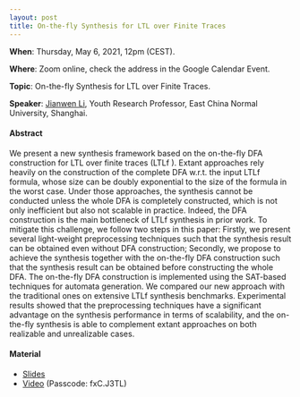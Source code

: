 ```yaml
---
layout: post
title: On-the-fly Synthesis for LTL over Finite Traces
---
```


**When**:  Thursday, May 6, 2021, 12pm (CEST).

**Where**: Zoom online, check the address in the Google Calendar Event.

**Topic**: On-the-fly Synthesis for LTL over Finite Traces.

**Speaker**: [Jianwen Li](https://scholar.google.com/citations?user=kpv4RzgAAAAJ&hl=en), Youth Research Professor, East 
China Normal University, Shanghai.

#### Abstract
We present a new synthesis framework based on the on-the-fly DFA construction for LTL over finite traces (LTLf ). Extant 
approaches rely heavily on the construction of the complete DFA w.r.t. the input LTLf formula, whose size can be doubly 
exponential to the size of the formula in the worst case. Under those approaches, the synthesis cannot be conducted 
unless the whole DFA is completely constructed, which is not only inefficient but also not scalable in practice. Indeed, 
the DFA construction is the main bottleneck of LTLf synthesis in prior work. To mitigate this challenge, we follow two 
steps in this paper: Firstly, we present several light-weight preprocessing techniques such that the synthesis result 
can be obtained even without DFA construction; Secondly, we propose to achieve the synthesis together with the 
on-the-fly DFA construction such that the synthesis result can be obtained before constructing the whole DFA. The 
on-the-fly DFA construction is implemented using the SAT-based techniques for automata generation. We compared our new 
approach with the traditional ones on extensive LTLf synthesis benchmarks. Experimental results showed that the 
preprocessing techniques have a significant advantage on the synthesis performance in terms of scalability, and the 
on-the-fly synthesis is able to complement extant approaches on both realizable and unrealizable cases.

#### Material
- [Slides](https://drive.google.com/file/d/1LVPGgv--bCB5Ra18kNVR3-jfQtycko9p/view?usp=sharing)
- [Video](https://uniroma1.zoom.us/rec/share/MwS9szNGU36fCsuDFHkOWONEA-LjDqOiXH4G7lp_2ZyaeALY6gbbxRQM6FTTWjLp.9tAW4X-_qlVZOCQI)
  (Passcode: fxC.J3TL)
